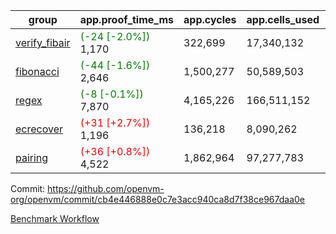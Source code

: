 | group | app.proof_time_ms | app.cycles | app.cells_used | leaf.proof_time_ms | leaf.cycles | leaf.cells_used |
| -- | -- | -- | -- | -- | -- | -- |
| [verify_fibair](https://github.com/openvm-org/openvm/blob/benchmark-results/benchmarks-pr/1255/verify_fibair-cb4e446888e0c7e3acc940ca8d7f38ce967daa0e.md) |<span style='color: green'>(-24 [-2.0%])</span> 1,170 |  322,699 |  17,340,132 |- | - | - |
| [fibonacci](https://github.com/openvm-org/openvm/blob/benchmark-results/benchmarks-pr/1255/fibonacci-cb4e446888e0c7e3acc940ca8d7f38ce967daa0e.md) |<span style='color: green'>(-44 [-1.6%])</span> 2,646 |  1,500,277 |  50,589,503 |- | - | - |
| [regex](https://github.com/openvm-org/openvm/blob/benchmark-results/benchmarks-pr/1255/regex-cb4e446888e0c7e3acc940ca8d7f38ce967daa0e.md) |<span style='color: green'>(-8 [-0.1%])</span> 7,870 |  4,165,226 |  166,511,152 |- | - | - |
| [ecrecover](https://github.com/openvm-org/openvm/blob/benchmark-results/benchmarks-pr/1255/ecrecover-cb4e446888e0c7e3acc940ca8d7f38ce967daa0e.md) |<span style='color: red'>(+31 [+2.7%])</span> 1,196 |  136,218 |  8,090,262 |- | - | - |
| [pairing](https://github.com/openvm-org/openvm/blob/benchmark-results/benchmarks-pr/1255/pairing-cb4e446888e0c7e3acc940ca8d7f38ce967daa0e.md) |<span style='color: red'>(+36 [+0.8%])</span> 4,522 |  1,862,964 |  97,277,783 |- | - | - |


Commit: https://github.com/openvm-org/openvm/commit/cb4e446888e0c7e3acc940ca8d7f38ce967daa0e

[Benchmark Workflow](https://github.com/openvm-org/openvm/actions/runs/15767991808)

